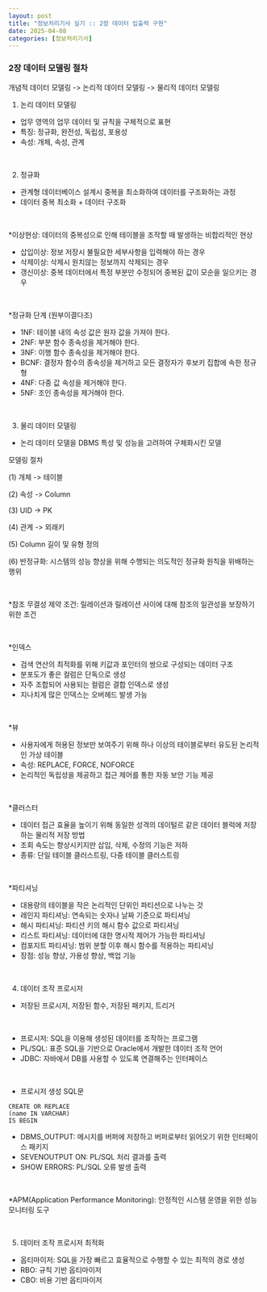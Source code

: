 ```yaml
---
layout: post
title: "정보처리기사 실기 :: 2장 데이터 입출력 구현"
date: 2025-04-08
categories: [정보처리기사]
---
```


### 2장 데이터 모델링 절차

개념적 데이터 모델링 -> 논리적 데이터 모델링 -> 물리적 데이터 모델링

1) 논리 데이터 모델링
- 업무 영역의 업무 데이터 및 규칙을 구체적으로 표현
- 특징: 정규화, 완전성, 독립성, 포용성
- 속성: 개체, 속성, 관계

<br>

2) 정규화
- 관계형 데이터베이스 설계시 중복을 최소화하여 데이터를 구조화하는 과정
- 데이터 중복 최소화 + 데이터 구조화

<br>

*이상현상: 데이터의 중복성으로 인해 테이블을 조작할 때 발생하는 비합리적인 현상
- 삽입이상: 정보 저장시 불필요한 세부사항을 입력해야 하는 경우
- 삭제이상: 삭제시 원치않는 정보까지 삭제되는 경우
- 갱신이상: 중복 데이터에서 특정 부분만 수정되어 중복된 값이 모순을 일으키는 경우

<br>

*정규화 단계 (원부이결다조)
- 1NF: 테이블 내의 속성 값은 원자 값을 가져야 한다.
- 2NF: 부분 함수 종속성을 제거해야 한다.
- 3NF: 이행 함수 종속성을 제거해야 한다.
- BCNF: 결정자 함수의 종속성을 제거하고 모든 결정자가 후보키 집합에 속한 정규형
- 4NF: 다중 값 속성을 제거해야 한다.
- 5NF: 조인 종속성을 제거해야 한다.

<br>

3) 물리 데이터 모델링
- 논리 데이터 모델을 DBMS 특성 및 성능을 고려하여 구체화시킨 모델

모델링 절차

(1) 개체 -> 테이블

(2) 속성 -> Column

(3) UID -> PK

(4) 관계 -> 외래키

(5) Column 길이 및 유형 정의

(6) 반정규화: 시스템의 성능 향상을 위해 수행되는 의도적인 정규화 원칙을 위배하는 행위

<br>

*참조 무결성 제약 조건: 릴레이션과 릴레이션 사이에 대해 참조의 일관성을 보장하기 위한 조건

<br>

*인덱스
- 검색 연산의 최적화를 위해 키값과 포인터의 쌍으로 구성되는 데이터 구조
- 분포도가 좋은 컬럼은 단독으로 생성
- 자주 조합되어 사용되는 컬럼은 결합 인덱스로 생성
- 지나치게 많은 인덱스는 오버헤드 발생 가능

<br>

*뷰
- 사용자에게 허용된 정보만 보여주기 위해 하나 이상의 테이블로부터 유도된 논리적인 가상 테이블
- 속성: REPLACE, FORCE, NOFORCE
- 논리적인 독립성을 제공하고 접근 제어를 통한 자동 보안 기능 제공

<br>

*클러스터
- 데이터 접근 효율을 높이기 위해 동일한 성격의 데이털르 같은 데이터 블럭에 저장하는 물리적 저장 방법
- 조회 속도는 향상시키지만 삽입, 삭제, 수정의 기능은 저하
- 종류: 단일 테이블 클러스트링, 다중 테이블 클러스트링

<br>

*파티셔닝
- 대용량의 테이블을 작은 논리적인 단위인 파티션으로 나누는 것
- 레인지 파티셔닝: 연속되는 숫자나 날짜 기준으로 파티셔닝
- 해시 파티셔닝: 파티션 키의 해시 함수 값으로 파티셔닝
- 리스트 파티셔닝: 데이터에 대한 명시적 제어가 가능한 파티셔닝
- 컴포지트 파티셔닝: 범위 분할 이후 해시 함수를 적용하는 파티셔닝
- 장점: 성능 향상, 가용성 향상, 백업 기능

<br>

4) 데이터 조작 프로시저
- 저장된 프로시저, 저장된 함수, 저장된 패키지, 트리거

<br>

- 프로시저: SQL을 이용해 생성된 데이터를 조작하는 프로그램
- PL/SQL: 표준 SQL을 기반으로 Oracle에서 개발한 데이터 조작 언어
- JDBC: 자바에서 DB를 사용할 수 있도록 연결해주는 인터페이스

<br>

- 프로시저 생성 SQL문

```
CREATE OR REPLACE
(name IN VARCHAR)
IS BEGIN
```

- DBMS_OUTPUT: 메시지를 버퍼에 저장하고 버퍼로부터 읽어오기 위한 인터페이스 패키지
- SEVENOUTPUT ON: PL/SQL 처리 결과를 출력
- SHOW ERRORS: PL/SQL 오류 발생 출력

<br>

*APM(Application Performance Monitoring): 안정적인 시스템 운영을 위한 성능 모니터링 도구

<br>

5) 데이터 조작 프로시저 최적화
- 옵티마이저: SQL을 가장 빠르고 효율적으로 수행할 수 있는 최적의 경로 생성
- RBO: 규칙 기반 옵티마이저
- CBO: 비용 기반 옵티마이저